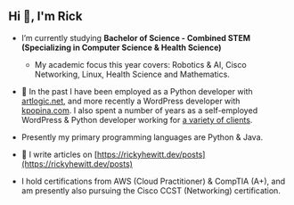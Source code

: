 <h2>Hi 👋, I'm Rick</h2>

- I’m currently studying **Bachelor of Science - Combined STEM (Specializing in Computer Science & Health Science)**
    - My academic focus this year covers: Robotics & AI, Cisco Networking, Linux, Health Science and Mathematics.

- 💼 In the past I have been employed as a Python developer with [artlogic.net](https://artlogic.net), and more recently a WordPress developer with [kpopina.com](https://kpopina.com). I also spent a number of years as a self-employed WordPress & Python developer working for [a variety of clients](https://rickyhewitt.dev/portfolio).

- Presently my primary programming languages are Python & Java.

- 📝 I write articles on [https://rickyhewitt.dev/posts](https://rickyhewitt.dev/posts)

- I hold certifications from AWS (Cloud Practitioner) & CompTIA (A+), and am presently also pursuing the Cisco CCST (Networking) certification.
